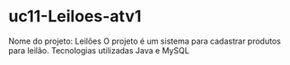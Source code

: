 # uc11-Leiloes-atv1
Nome do projeto: Leilões
O projeto é um sistema para cadastrar produtos para leilão.
Tecnologias utilizadas Java e MySQL
